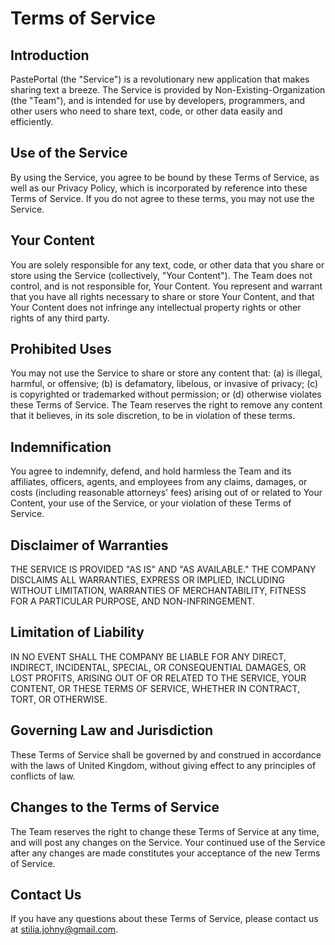 # Terms of Service

## Introduction

PastePortal (the "Service") is a revolutionary new application that makes sharing text a breeze. The Service is provided by Non-Existing-Organization (the "Team"), and is intended for use by developers, programmers, and other users who need to share text, code, or other data easily and efficiently.

## Use of the Service

By using the Service, you agree to be bound by these Terms of Service, as well as our Privacy Policy, which is incorporated by reference into these Terms of Service. If you do not agree to these terms, you may not use the Service.

## Your Content

You are solely responsible for any text, code, or other data that you share or store using the Service (collectively, "Your Content"). The Team does not control, and is not responsible for, Your Content. You represent and warrant that you have all rights necessary to share or store Your Content, and that Your Content does not infringe any intellectual property rights or other rights of any third party.

## Prohibited Uses

You may not use the Service to share or store any content that: (a) is illegal, harmful, or offensive; (b) is defamatory, libelous, or invasive of privacy; (c) is copyrighted or trademarked without permission; or (d) otherwise violates these Terms of Service. The Team reserves the right to remove any content that it believes, in its sole discretion, to be in violation of these terms.

## Indemnification

You agree to indemnify, defend, and hold harmless the Team and its affiliates, officers, agents, and employees from any claims, damages, or costs (including reasonable attorneys' fees) arising out of or related to Your Content, your use of the Service, or your violation of these Terms of Service.

## Disclaimer of Warranties

THE SERVICE IS PROVIDED "AS IS" AND "AS AVAILABLE." THE COMPANY DISCLAIMS ALL WARRANTIES, EXPRESS OR IMPLIED, INCLUDING WITHOUT LIMITATION, WARRANTIES OF MERCHANTABILITY, FITNESS FOR A PARTICULAR PURPOSE, AND NON-INFRINGEMENT.

## Limitation of Liability

IN NO EVENT SHALL THE COMPANY BE LIABLE FOR ANY DIRECT, INDIRECT, INCIDENTAL, SPECIAL, OR CONSEQUENTIAL DAMAGES, OR LOST PROFITS, ARISING OUT OF OR RELATED TO THE SERVICE, YOUR CONTENT, OR THESE TERMS OF SERVICE, WHETHER IN CONTRACT, TORT, OR OTHERWISE.

## Governing Law and Jurisdiction

These Terms of Service shall be governed by and construed in accordance with the laws of United Kingdom, without giving effect to any principles of conflicts of law.

## Changes to the Terms of Service

The Team reserves the right to change these Terms of Service at any time, and will post any changes on the Service. Your continued use of the Service after any changes are made constitutes your acceptance of the new Terms of Service.

## Contact Us

If you have any questions about these Terms of Service, please contact us at stilia.johny@gmail.com.

